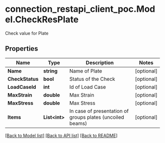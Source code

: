 # connection_restapi_client_poc.Model.CheckResPlate
Check value for Plate

## Properties

Name | Type | Description | Notes
------------ | ------------- | ------------- | -------------
**Name** | **string** | Name of Plate | [optional] 
**CheckStatus** | **bool** | Status of the Check | [optional] 
**LoadCaseId** | **int** | Id of Load Case | [optional] 
**MaxStrain** | **double** | Max Strain | [optional] 
**MaxStress** | **double** | Max Stress | [optional] 
**Items** | **List&lt;int&gt;** | In case of presentation of groups plates (uncoiled beams) | [optional] 

[[Back to Model list]](../README.md#documentation-for-models) [[Back to API list]](../README.md#documentation-for-api-endpoints) [[Back to README]](../README.md)

